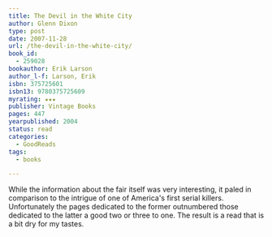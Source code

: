 ```yaml
---
title: The Devil in the White City
author: Glenn Dixon
type: post
date: 2007-11-28
url: /the-devil-in-the-white-city/
book_id:
  - 259028
bookauthor: Erik Larson
author_l-f: Larson, Erik
isbn: 375725601
isbn13: 9780375725609
myrating: ★★★
publisher: Vintage Books
pages: 447
yearpublished: 2004
status: read
categories:
  - GoodReads
tags:
  - books

---
```

While the information about the fair itself was very interesting, it paled in comparison to the intrigue of one of America's first serial killers. Unfortunately the pages dedicated to the former outnumbered those dedicated to the latter a good two or three to one. The result is a read that is a bit dry for my tastes.
